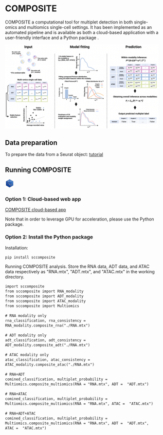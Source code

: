 # COMPOSITE

COMPOSITE a computational tool for multiplet detection in both single-omics and multiomics single-cell settings.
It has been implemented as an automated pipeline and is available as both a cloud-based application with a user-friendly interface and a Python package .


![Overview of the COMPOSITE model](./pictures/overview.png)


## Data preparation
To prepare the data from a Seurat object: [tutorial](https://htmlpreview.github.io/?https://github.com/HAH112/COMPOSITE/blob/main/composite_data_preparation.html)

## Running COMPOSITE

<img src="./pictures/sticker.png" width="30" height="30">

### Option 1: Cloud-based web app

[COMPOSITE cloud-based app](https://ondemand.htc.crc.pitt.edu/rnode/htc-n42.crc.pitt.edu/63206/?#)

Note that in order to leverage GPU for acceleration, please use the Python package.


### Option 2: Install the Python package 


Installation:
```
pip install sccomposite
```
Running COMPOSITE analysis. Store the RNA data, ADT data, and ATAC data respectively as "RNA.mtx", "ADT.mtx", and "ATAC.mtx" in the working directory.
```
import sccomposite
from sccomposite import RNA_modality
from sccomposite import ADT_modality
from sccomposite import ATAC_modality
from sccomposite import Multiomics

# RNA modality only
rna_classification, rna_consistency = RNA_modality.composite_rna("./RNA.mtx")

# ADT modality only
adt_classification, adt_consistency = ADT_modality.composite_adt("./RNA.mtx")

# ATAC modality only
atac_classification, atac_consistency = ATAC_modality.composite_atac("./RNA.mtx")

# RNA+ADT
comined_classification, multiplet_probability = Multiomics.composite_multiomics(RNA = "RNA.mtx", ADT =  "ADT.mtx")

# RNA+ATAC
comined_classification, multiplet_probability = Multiomics.composite_multiomics(RNA = "RNA.mtx", ATAC =  "ATAC.mtx")

# RNA+ADT+ATAC
comined_classification, multiplet_probability = Multiomics.composite_multiomics(RNA = "RNA.mtx", ADT =  "ADT.mtx", ATAC =  "ATAC.mtx")
```


